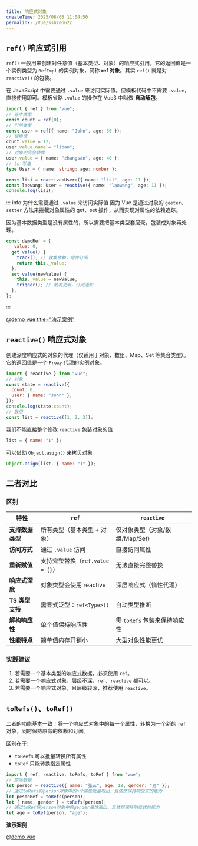 ```yaml
---
title: 响应式对象
createTime: 2025/08/05 11:04:50
permalink: /Vue/sshzeo62/
---
```


## `ref()` 响应式引用

`ref()` 一般用来创建对任意值（基本类型、对象）的响应式引用，它的返回值是一个实例类型为 `RefImpl` 的实例对象，简称 **ref 对象**。其实 `ref()` 就是对 `reactive()` 的包装。

在 JavaScript 中需要通过 `.value` 来访问实际值。但模板代码中不需要 `.value`，直接使用即可。模板省略 `.value` 的操作在 Vue3 中叫做 **自动解包**。

```ts
import { ref } from "vue";
// 基本类型
const count = ref(0);
// 引用类型
const user = ref({ name: "John", age: 30 });
// 替换值
count.value = 12;
user.value.name = "libao";
// 对象的完全替换
user.value = { name: "zhangsan", age: 40 };
// ts 写法
type User = { name: string; age: number };

const lisi = reactive<User>({ name: "lisi", age: 11 });
const laowang: User = reactive({ name: "laowang", age: 11 });
console.log(lisi);
```

::: info 为什么需要通过 `.value` 来访问实际值
因为 Vue 是通过对象的 `geeter`、`setter` 方法来拦截对象属性的 get、set 操作，从而实现对属性的依赖追踪。

因为基本数据类型是没有属性的，所以需要把基本类型套层壳，包装成对象再处理。

```js
const demoRef = {
  _value: 0,
  get value() {
    track(); // 收集依赖，组件订阅
    return this._value;
  },
  set value(newValue) {
    this._value = newValue;
    trigger(); // 触发更新，订阅通知
  },
};
```

:::

@[demo vue title="演示案例"](./demo/demo1.vue)

## `reactive()` 响应式对象

创建深度响应式的对象的代理（仅适用于对象、数组、Map、Set 等集合类型）。它的返回值是一个 `Proxy` 代理的实例对象。

```javascript
import { reactive } from "vue";
// 对象
const state = reactive({
  count: 0,
  user: { name: "John" },
});
console.log(state.count);
// 数组
const list = reactive([1, 2, 3]);
```

我们不能直接整个修改 `reactive` 包装对象的值

```js
list = { name: "1" };
```

可以借助 `Object.asign()` 来拷贝对象

```js
Object.asign(list, { name: "1" });
```

## 二者对比

### 区别

| **特性**         | `ref`                            | `reactive`                      |
| ---------------- | -------------------------------- | ------------------------------- |
| **支持数据类型** | 所有类型（基本类型 + 对象）      | 仅对象类型（对象/数组/Map/Set） |
| **访问方式**     | 通过 `.value` 访问               | 直接访问属性                    |
| **重新赋值**     | 支持完整替换（`ref.value = {}`） | 无法直接完整替换                |
| **响应式深度**   | 对象类型会使用 reactive          | 深层响应式（惰性代理）          |
| **TS 类型支持**  | 需显式泛型：`ref<Type>()`        | 自动类型推断                    |
| **解构响应性**   | 单个值保持响应性                 | 需 `toRefs` 包装来保持响应性    |
| **性能特点**     | 简单值内存开销小                 | 大型对象性能更优                |

### 实践建议

1. 若需要一个基本类型的响应式数据，必须使用 `ref`。
2. 若需要一个响应式对象，层级不深，`ref`、`reactive` 都可以。
3. 若需要一个响应式对象，且层级较深，推荐使用 `reactive`。

## `toRefs()`、`toRef()`

二者的功能基本一致：将一个响应式对象中的每一个属性，转换为一个新的 `ref` 对象，同时保持原有的依赖和订阅。

区别在于:

- `toReefs` 可以批量转换所有属性
- `toRef` 只能转换指定属性

```js
import { ref, reactive, toRefs, toRef } from "vue";
// 原始数据
let person = reactive({ name: "张三", age: 18, gender: "男" });
// 通过toRefs将person对象中的n个属性批量取出，且依然保持响应式的能力
let pesonRef = toRefs(person);
let { name, gender } = toRefs(person);
// 通过toRef将person对象中的gender属性取出，且依然保持响应式的能力
let age = toRef(person, "age");
```

**演示案例**

@[demo vue](./demo/demo3.vue)
